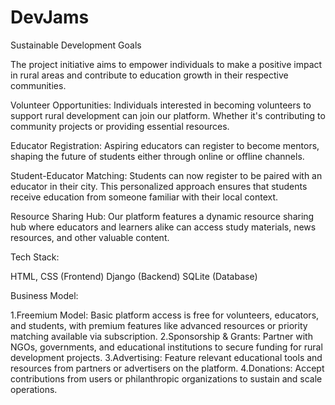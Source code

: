 # DevJams
Sustainable Development Goals

The project initiative aims to empower individuals to make a positive impact in rural areas and contribute to education growth in their respective communities.

Volunteer Opportunities: Individuals interested in becoming volunteers to support rural development can join our platform. Whether it's contributing to community projects or providing essential resources.

Educator Registration: Aspiring educators can register to become mentors, shaping the future of students either through online or offline channels.

Student-Educator Matching: Students can now register to be paired with an educator in their city. This personalized approach ensures that students receive education from someone familiar with their local context.

Resource Sharing Hub: Our platform features a dynamic resource sharing hub where educators and learners alike can access study materials, news resources, and other valuable content.

Tech Stack:
 
HTML, CSS (Frontend)
Django (Backend)
SQLite (Database)

Business Model:

1.Freemium Model: Basic platform access is free for volunteers, educators, and students, with premium features like advanced resources or priority matching available via subscription.
2.Sponsorship & Grants: Partner with NGOs, governments, and educational institutions to secure funding for rural development projects.
3.Advertising: Feature relevant educational tools and resources from partners or advertisers on the platform.
4.Donations: Accept contributions from users or philanthropic organizations to sustain and scale operations.



